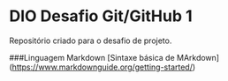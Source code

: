 # DIO Desafio Git/GitHub 1
Repositório criado para o desafio de projeto.

###Linguagem Markdown
[Sintaxe básica de MArkdown] (https://www.markdownguide.org/getting-started/)
